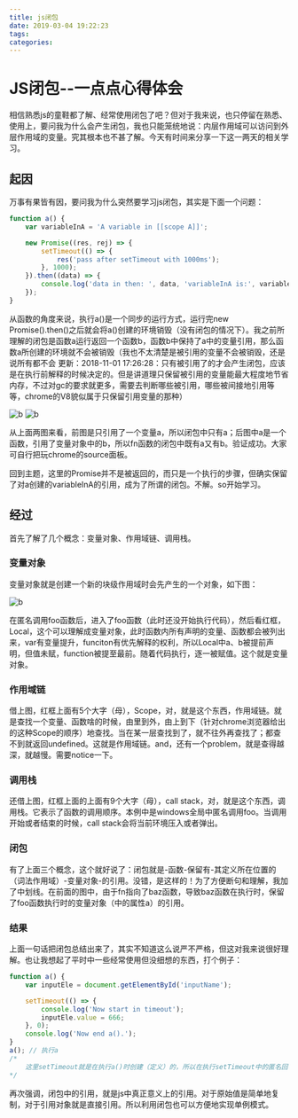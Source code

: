 ```yaml
---
title: js闭包
date: 2019-03-04 19:22:23
tags:
categories:
---
```

# JS闭包--一点点心得体会
相信熟悉js的童鞋都了解、经常使用闭包了吧？但对于我来说，也只停留在熟悉、使用上，要问我为什么会产生闭包，我也只能笼统地说：内层作用域可以访问到外层作用域的变量。究其根本也不甚了解。今天有时间来分享一下这一两天的相关学习。

## 起因
万事有果皆有因，要问我为什么突然要学习js闭包，其实是下面一个问题：

```js
function a() {
	var variableInA = 'A variable in [[scope A]]';

	new Promise((res, rej) => {
		setTimeout(() => {
			res('pass after setTimeout with 1000ms');
		}, 1000);
	}).then((data) => {
		console.log('data in then: ', data, 'variableInA is:', variableInA);
	});
}
```
从函数的角度来说，执行a()是一个同步的运行方式，运行完new Promise().then()之后就会将a()创建的环境销毁（没有闭包的情况下）。我之前所理解的闭包是函数a运行返回一个函数b，函数b中保持了a中的变量引用，那么函数a所创建的环境就不会被销毁（我也不太清楚是被引用的变量不会被销毁，还是说所有都不会 更新：2018-11-01 17:26:28：只有被引用了的才会产生闭包，应该是在执行前解释的时候决定的。但是讲道理只保留被引用的变量能最大程度地节省内存，不过对gc的要求就更多，需要去判断哪些被引用，哪些被间接地引用等等，chrome的V8貌似属于只保留引用变量的那种）

![b](/images/p1-closure1.png) ![b](/images/p1-closure2.png)

从上面两图来看，前图是只引用了一个变量a，所以闭包中只有a；后图中a是一个函数，引用了变量对象中的b，所以fn函数的闭包中既有a又有b。验证成功。大家可自行把玩chrome的source面板。

回到主题，这里的Promise并不是被返回的，而只是一个执行的步骤，但确实保留了对a创建的variableInA的引用，成为了所谓的闭包。不解。so开始学习。

## 经过
首先了解了几个概念：变量对象、作用域链、调用栈。

### 变量对象
变量对象就是创建一个新的块级作用域时会先产生的一个对象，如下图：

![b](/images/p1-closure3.png)

在匿名调用foo函数后，进入了foo函数（此时还没开始执行代码），然后看红框，Local，这个可以理解成变量对象，此时函数内所有声明的变量、函数都会被列出来，var有变量提升，funciton有优先解释的权利，所以Local中a、b被提前声明，但值未赋，function被提至最前。随着代码执行，逐一被赋值。这个就是变量对象。

### 作用域链
借上图，红框上面有5个大字（母），Scope，对，就是这个东西，作用域链。就是查找一个变量、函数啥的时候，由里到外，由上到下（针对chrome浏览器给出的这种Scope的顺序）地查找。当在某一层查找到了，就不往外再查找了；都查不到就返回undefined。这就是作用域链。and，还有一个problem，就是查得越深，就越慢。需要notice一下。

### 调用栈
还借上图，红框上面的上面有9个大字（母），call stack，对，就是这个东西，调用栈。它表示了函数的调用顺序。本例中是windows全局中匿名调用foo。当调用开始或者结束的时候，call stack会将当前环境压入或者弹出。

### 闭包
有了上面三个概念，这个就好说了：闭包就是-函数-保留有-其定义所在位置的（词法作用域）-变量对象-的引用。没错，是这样的！为了方便断句和理解，我加了中划线。在前面的图中，由于fn指向了baz函数，导致baz函数在执行时，保留了foo函数执行时的变量对象（中的属性a）的引用。

### 结果
上面一句话把闭包总结出来了，其实不知道这么说严不严格，但这对我来说很好理解。也让我想起了平时中一些经常使用但没细想的东西，打个例子：

```js
function a() {
	var inputEle = document.getElementById('inputName');

	setTimeout(() => {
		console.log('Now start in timeout');
		inputEle.value = 666;
	}, 0);
	console.log('Now end a().');
}
a(); // 执行a
/*
	这里setTimeout就是在执行a()时创建（定义）的，所以在执行setTimeout中的匿名回调函数（注意，这是个函数，所以）保留了a执行时的活动对象，其中保留了对inputEle属性的引用，这就是闭包的使用。
*/
```
再次强调，闭包中的引用，就是js中真正意义上的引用。对于原始值是简单地复制，对于引用对象就是直接引用。所以利用闭包也可以方便地实现单例模式。
